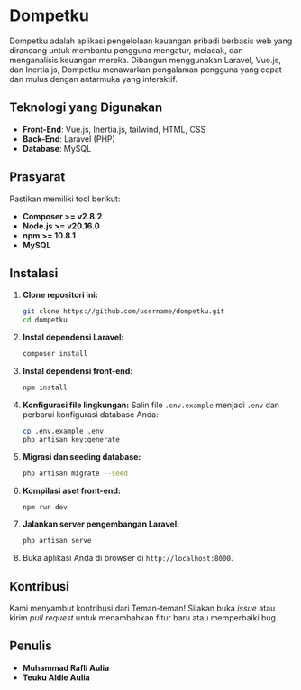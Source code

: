 # Dompetku

Dompetku adalah aplikasi pengelolaan keuangan pribadi berbasis web yang dirancang untuk membantu pengguna mengatur, melacak, dan menganalisis keuangan mereka. Dibangun menggunakan Laravel, Vue.js, dan Inertia.js, Dompetku menawarkan pengalaman pengguna yang cepat dan mulus dengan antarmuka yang interaktif.

## Teknologi yang Digunakan

- **Front-End**: Vue.js, Inertia.js, tailwind, HTML, CSS
- **Back-End**: Laravel (PHP)
- **Database**: MySQL

## Prasyarat
Pastikan memiliki tool berikut:
- **Composer >= v2.8.2**
- **Node.js >= v20.16.0**
- **npm >= 10.8.1**
- **MySQL**

## Instalasi

1. **Clone repositori ini:**
   ```bash
   git clone https://github.com/username/dompetku.git
   cd dompetku
   ```

2. **Instal dependensi Laravel:**
   ```bash
   composer install
   ```

3. **Instal dependensi front-end:**
   ```bash
   npm install
   ```

4. **Konfigurasi file lingkungan:**
   Salin file `.env.example` menjadi `.env` dan perbarui konfigurasi database Anda:
   ```bash
   cp .env.example .env
   php artisan key:generate
   ```

5. **Migrasi dan seeding database:**
   ```bash
   php artisan migrate --seed
   ```

6. **Kompilasi aset front-end:**
   ```bash
   npm run dev
   ```

7. **Jalankan server pengembangan Laravel:**
   ```bash
   php artisan serve
   ```

8. Buka aplikasi Anda di browser di `http://localhost:8000`.

## Kontribusi

Kami menyambut kontribusi dari Teman-teman! Silakan buka *issue* atau kirim *pull request* untuk menambahkan fitur baru atau memperbaiki bug.

## Penulis

- **Muhammad Rafli Aulia**
- **Teuku Aldie Aulia**
